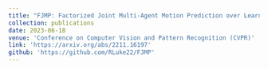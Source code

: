 ```yaml
---
title: "FJMP: Factorized Joint Multi-Agent Motion Prediction over Learned Directed Acyclic Interaction Graphs"
collection: publications
date: 2023-06-18
venue: 'Conference on Computer Vision and Pattern Recognition (CVPR)'
link: 'https://arxiv.org/abs/2211.16197'
github: 'https://github.com/RLuke22/FJMP'
---
```

